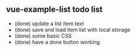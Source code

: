 ## vue-example-list todo list

* (done) update a list item text
* (done) save and load item list with local storage
* (done) some basic CSS
* (done) have a done button working